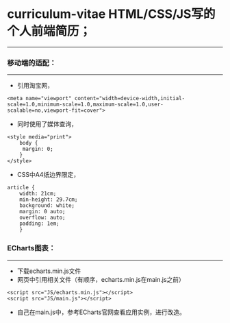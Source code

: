# curriculum-vitae HTML/CSS/JS写的个人前端简历；
****
### 移动端的适配：
****
- 引用淘宝网，
```
<meta name="viewport" content="width=device-width,initial-scale=1.0,minimum-scale=1.0,maximum-scale=1.0,user-scalable=no,viewport-fit=cover"> 
```
- 同时使用了媒体查询，  
```
<style media="print">  
	body {  
	 margin: 0;  
	}  		
</style>  
```
- CSS中A4纸边界限定，
```
article {  
	width: 21cm;  
	min-height: 29.7cm;  
	background: white;  
	margin: 0 auto;  
	overflow: auto;  
	padding: 1em;  
	}  
```
### ECharts图表：  
****
- 下载echarts.min.js文件  
- 网页中引用相关文件（有顺序，echarts.min.js在main.js之前）
```
<script src="JS/echarts.min.js"></script>    
<script src="JS/main.js"></script>  
```
- 自己在main.js中，参考ECharts官网查看应用实例，进行改造。  
